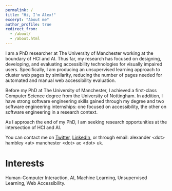 ```yaml
---
permalink: /
title: "Hi, I'm Alex!"
excerpt: "About me"
author_profile: true
redirect_from: 
  - /about/
  - /about.html
---
```


I am a PhD researcher at The University of Manchester working at the boundary of HCI and AI. Thus far, my research has focused on designing, developing, and evaluating accessibility technologies for visually impaired users. Specifically, I am producing an unsupervised learning approach to cluster web pages by similarity, reducing the number of pages needed for automated and manual web accessibility evaluation. 

Before my PhD at The University of Manchester, I achieved a first-class Computer Science degree from the University of Nottingham. In addition, I have strong software engineering skills gained through my degree and two software engineering internships: one focused on accessibility, the other on software engineering in a research context.

As I approach the end of my PhD, I am seeking research opportunities at the intersection of HCI and AI.

You can contact me on <a href="https://twitter.com/alexhambley1" target="_blank">Twitter,</a> <a href="https://www.linkedin.com/in/alexanderhambley/" target="_blank">LinkedIn,</a> or through email: alexander &lt;dot&gt; hambley &lt;at&gt; manchester &lt;dot&gt; ac &lt;dot&gt; uk.

Interests
======
Human-Computer Interaction, AI, Machine Learning, Unsupervised Learning, Web Accessibility.